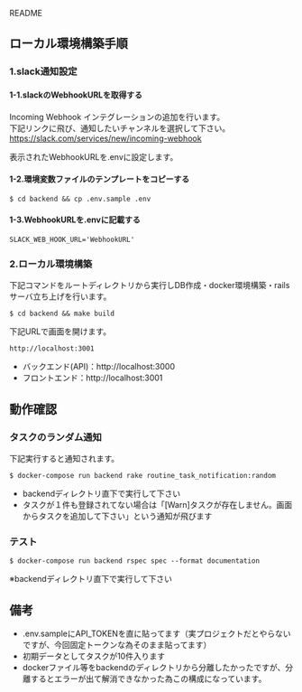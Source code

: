  README

## ローカル環境構築手順


### 1.slack通知設定

#### 1-1.slackのWebhookURLを取得する

Incoming Webhook インテグレーションの追加を行います。  
下記リンクに飛び、通知したいチャンネルを選択して下さい。  
https://slack.com/services/new/incoming-webhook

表示されたWebhookURLを.envに設定します。

#### 1-2.環境変数ファイルのテンプレートをコピーする

```
$ cd backend && cp .env.sample .env
```

#### 1-3.WebhookURLを.envに記載する

```.env
SLACK_WEB_HOOK_URL='WebhookURL'
```

### 2.ローカル環境構築

下記コマンドをルートディレクトリから実行しDB作成・docker環境構築・railsサーバ立ち上げを行います。

```
$ cd backend && make build
```

下記URLで画面を開けます。

```
http://localhost:3001
```

- バックエンド(API)：http://localhost:3000
- フロントエンド：http://localhost:3001

## 動作確認

### タスクのランダム通知

下記実行すると通知されます。  

```
$ docker-compose run backend rake routine_task_notification:random
```

- backendディレクトリ直下で実行して下さい  
- タスクが１件も登録されてない場合は「[Warn]タスクが存在しません。画面からタスクを追加して下さい」という通知が飛びます


### テスト

```
$ docker-compose run backend rspec spec --format documentation
```

※backendディレクトリ直下で実行して下さい

## 備考

- .env.sampleにAPI_TOKENを直に貼ってます（実プロジェクトだとやらないですが、今回固定トークンな為そのまま貼ってます）
- 初期データとしてタスクが10件入ります
- dockerファイル等をbackendのディレクトリから分離したかったですが、分離するとエラーが出て解消できなかった為この構成になっています。